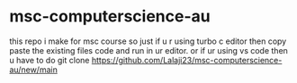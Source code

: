 # msc-computerscience-au
this repo i make for msc course so just if u r using turbo c editor then copy paste the existing files code and run in ur editor.
or if ur using vs code then u have to do git clone https://github.com/Lalaji23/msc-computerscience-au/new/main   
